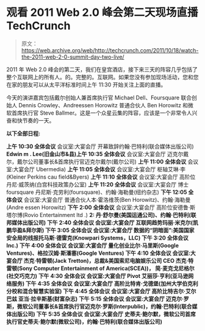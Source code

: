 # 观看 2011 Web 2.0 峰会第二天现场直播 TechCrunch

> 原文：<https://web.archive.org/web/http://techcrunch.com/2011/10/18/watch-the-2011-web-2-0-summit-day-two-live/>

2011 年 Web 2.0 峰会的第二天，我们在皇宫酒店，接下来三天的阵容几乎包括了整个互联网上的所有人。的。完整的。互联网。如果您没有参加现场活动，您和您在家的朋友可以从太平洋标准时间上午 11:30 开始关注上面的直播。

今天的演讲嘉宾包括戴尔创始人兼首席执行官 Michael Dell、Foursquare 联合创始人 Dennis Crowley、Andreessen Horowitz 普通合伙人 Ben Horowitz 和微软首席执行官 Steve Ballmer。这是一个众星云集的阵容，应该是一个非常令人兴奋和快节奏的一天。

**以下全部日程:**

**上午 10:30 全体会议**
会议室:大宴会厅
开幕致辞约翰·巴特利(联合媒体出版公司)
**Edwin m . Lee(旧金山市&县)上午 10:35 全体会议**
会议室:大宴会厅
迈克尔戴尔，戴尔公司董事长&首席执行官迈克尔戴尔(戴尔公司)
**上午 11:00 全体会议**
会议室:大宴会厅 Ubermedia)
**上午 11:05 全体会议**
会议室:大宴会厅
枢轴艾琳·李(Kleiner Perkins cau field&Byers)
**上午 11:10 全体会议**
会议室:大宴会厅
高阶位丹尼·威茨纳(白宫科技政策办公室)
**上午 11:20 全体会议**
会议室:大宴会厅
博士 foursquare 丹尼斯·克劳利(foursquare)、约翰·海勒曼(纽约杂志)
**下午 12:05 全体会议**
会议室:大宴会厅
普通合伙人本·霍洛维茨(Ben Horowitz)、约翰·海勒曼(Andre essen Horowitz)
**下午 2:00 全体会议**
会议室:大宴会厅
高阶位安德鲁·斯塔尔博(Rovio Entertainment ltd .)
**2: 丹·舒尔曼(美国运通公司)、约翰·巴特利(联邦媒体出版公司)
**下午 2:40 全体会议**
会议室:大宴会厅
互联网趋势玛丽·米克尔(凯鹏华盈&拜尔斯)
**下午 3:05 全体会议**
会议室:大宴会厅
数据的“阴暗面”:美国国家安全局的线报托马斯·德雷克(Knowpari Systems，LLC)
**下午 3:20 全体会议 Inc.)
**下午 4:00 全体会议**
会议室:大宴会厅
量化创业比尔·马里斯(Google Ventures)、格拉汉姆·斯潘塞(Google Ventures)
**下午 4:10 全体会议**
会议室:大宴会厅
杰克·特雷顿(Jack Tretton)，总裁&美国索尼电脑娱乐公司 CEO 杰克·特雷顿(Sony Computer Entertainment of America(SCEA))， 简·麦克戈尼格尔(社交巧克力)
**下午 4:30 全体会议**
会议室:大宴会厅
Pivot 艾丽莎·亨利(亚马逊网络服务)
**下午 4:35 全体会议**
会议室:大宴会厅
高阶比特肯·戈德堡(加州大学伯克利分校和混合智慧实验室)
**下午 4:45 全体会议**
会议室:大宴会厅
高阶比特吉尔·艾尔巴兹 亚当·拉辛斯基(财富杂志)
**下午 5:15 全体会议**
会议室:大宴会厅
迈克尔·罗斯，微软公司董事长&首席执行官迈克尔·罗斯(Interpublic)，约翰·巴特利(联合媒体出版公司)
**下午 5:35 全体会议**
会议室:大宴会厅
史蒂夫·鲍尔默，微软公司首席执行官史蒂夫·鲍尔默(微软公司)，约翰·巴特利(联合媒体出版公司)****